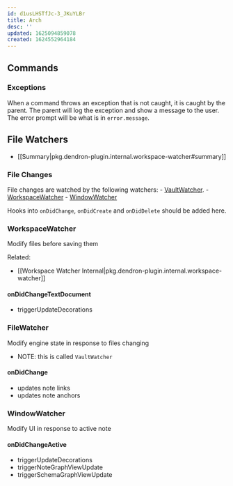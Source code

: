 ```yaml
---
id: d1usLHSTfJc-3_JKuYLBr
title: Arch
desc: ''
updated: 1625094859078
created: 1624552964184
---
```



## Commands

### Exceptions

When a command throws an exception that is not caught, it is caught by the parent. The parent will log the exception and show a message to the user. The error prompt will be what is in `error.message`.


## File Watchers
- [[Summary|pkg.dendron-plugin.internal.workspace-watcher#summary]]

### File Changes

File changes are watched by the following watchers:
	- [VaultWatcher](https://github.com/dendronhq/dendron/blob/master/packages/plugin-core/src/fileWatcher.ts#L65:L65).
	- [WorkspaceWatcher](https://github.com/dendronhq/dendron/blob/master/packages/plugin-core/src/WorkspaceWatcher.ts#L61:L61)
	- [WindowWatcher](https://github.com/dendronhq/dendron/blob/master/packages/plugin-core/src/windowWatcher.ts#L31:L31)

Hooks into `onDidChange`, `onDidCreate` and `onDidDelete` should be added here.

### WorkspaceWatcher

Modify files before saving them

Related:
- [[Workspace Watcher Internal|pkg.dendron-plugin.internal.workspace-watcher]]

#### onDidChangeTextDocument
- triggerUpdateDecorations


### FileWatcher

Modify engine state in response to files changing

- NOTE: this is called `VaultWatcher`

#### onDidChange
- updates note links
- updates note anchors


### WindowWatcher

Modify UI in response to active note

#### onDidChangeActive

- triggerUpdateDecorations
- triggerNoteGraphViewUpdate
- triggerSchemaGraphViewUpdate